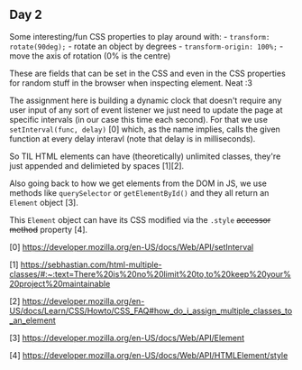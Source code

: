 ## Day 2
Some interesting/fun CSS properties to play around with:
    - `transform: rotate(90deg);` - rotate an object by degrees
    - `transform-origin: 100%;` - move the axis of rotation (0% is the centre)

These are fields that can be set in the CSS and even in the CSS properties for random stuff 
in the browser when inspecting element. Neat :3

The assignment here is building a dynamic clock that doesn't require any user input of any 
sort of event listener we just need to update the page at specific intervals (in our case this
time each second). For that we use `setInterval(func, delay)` [0] which, as the name implies,
calls the given function at every delay interavl (note that delay is in milliseconds).

So TIL HTML elements can have (theoretically) unlimited classes, they're just appended and 
delimieted by spaces [1][2]. 

Also going back to how we get elements from the DOM in JS, we use methods like `querySelector`
or `getElementById()` and they all return an `Element` object [3].

This `Element` object can have its CSS modified via the `.style` ~~accessor method~~ property [4].

[0] https://developer.mozilla.org/en-US/docs/Web/API/setInterval

[1] https://sebhastian.com/html-multiple-classes/#:~:text=There%20is%20no%20limit%20to,to%20keep%20your%20project%20maintainable

[2] https://developer.mozilla.org/en-US/docs/Learn/CSS/Howto/CSS_FAQ#how_do_i_assign_multiple_classes_to_an_element

[3] https://developer.mozilla.org/en-US/docs/Web/API/Element

[4] https://developer.mozilla.org/en-US/docs/Web/API/HTMLElement/style